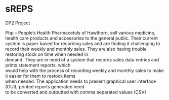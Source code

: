 # sREPS
DP2 Project

Php	– People’s	Health	Pharmacetuls	of	Hawthorn,	sell	various	medicine,	health	care	products	and	accessories	
to	the	general	public.	Their	current	system	is	paper	based	for	recording	sales	and	are	finding it	challenging	to	
record	their	weekly	and	monthly	sales.	They	are	also	having	trouble	restoring	stock	on	time	when	needed	in	
demand.	They	are	in	need	of	a	system	that	records	sales	data	entries	and	prints	statement	reports,	which	
would	help	with	the	process	of	recording	weekly	and	monthly	sales	to	make	it	easier	for	them	to	restock	items	
when	needed.	The	application	needs	to	present	graphical	user	interface	(GUI),	printed	reports	generated	need	
to	be	converted	and	outputted	with	comma	separated	values	(CSV)